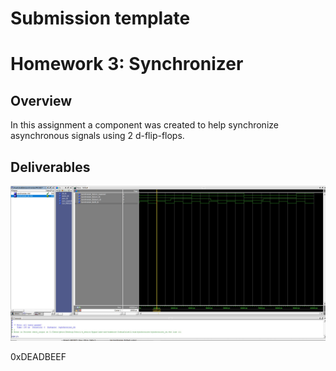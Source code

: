 # Submission template

# Homework 3: Synchronizer

## Overview
In this assignment a component was created to help synchronize asynchronous signals using 2 d-flip-flops.

## Deliverables
![hw-3 waveforms](assets/hw3_waveform.jpg)

0xDEADBEEF
